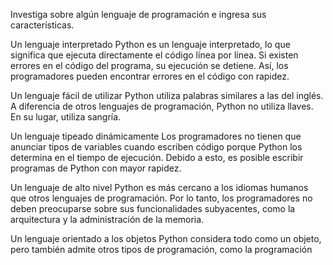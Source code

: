Investiga sobre algún lenguaje de programación e ingresa sus características.



Un lenguaje interpretado
Python es un lenguaje interpretado, lo que significa que ejecuta directamente el código línea por línea. Si existen errores en el código del programa, su ejecución se detiene. Así, los programadores pueden encontrar errores en el código con rapidez.


Un lenguaje fácil de utilizar
Python utiliza palabras similares a las del inglés. A diferencia de otros lenguajes de programación, Python no utiliza llaves. En su lugar, utiliza sangría. 


Un lenguaje tipeado dinámicamente
Los programadores no tienen que anunciar tipos de variables cuando escriben código porque Python los determina en el tiempo de ejecución. Debido a esto, es posible escribir programas de Python con mayor rapidez.


Un lenguaje de alto nivel
Python es más cercano a los idiomas humanos que otros lenguajes de programación. Por lo tanto, los programadores no deben preocuparse sobre sus funcionalidades subyacentes, como la arquitectura y la administración de la memoria.


Un lenguaje orientado a los objetos
Python considera todo como un objeto, pero también admite otros tipos de programación, como la programación 
